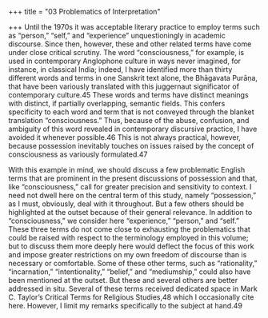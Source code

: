 +++
title = "03 Problematics of Interpretation"

+++
Until the 1970s it was acceptable literary practice to employ terms such as “person,” “self,” and “experience” unquestioningly in academic discourse. Since then, however, these and other related terms have come under close critical scrutiny. The word “consciousness,” for example, is used in contemporary Anglophone culture in ways never imagined, for instance, in classical India; indeed, I have identified more than thirty different words and terms in one Sanskrit text alone, the Bhāgavata Purāṇa, that have been variously translated with this juggernaut significator of contemporary culture.45 These words and terms have distinct meanings with distinct, if partially overlapping, semantic fields. This confers specificity to each word and term that is not conveyed through the blanket translation “consciousness.” Thus, because of the abuse, confusion, and ambiguity of this word revealed in contemporary discursive practice, I have avoided it whenever possible.46 This is not always practical, however, because possession inevitably touches on issues raised by the concept of consciousness as variously formulated.47

With this example in mind, we should discuss a few problematic English terms that are prominent in the present discussions of possession and that, like “consciousness,” call for greater precision and sensitivity to context. I need not dwell here on the central term of this study, namely “possession,” as I must, obviously, deal with it throughout. But a few others should be highlighted at the outset because of their general relevance. In addition to “consciousness,” we consider here “experience,” “person,” and “self.” These three terms do not come close to exhausting the problematics that could be raised with respect to the terminology employed in this volume; but to discuss them more deeply here would deflect the focus of this work and impose greater restrictions on my own freedom of discourse than is necessary or comfortable. Some of these other terms, such as “rationality,” “incarnation,” “intentionality,” “belief,” and “mediumship,” could also have been mentioned at the outset. But these and several others are better addressed in situ. Several of these terms received dedicated space in Mark C. Taylor’s Critical Terms for Religious Studies,48 which I occasionally cite here. However, I limit my remarks specifically to the subject at hand.49
